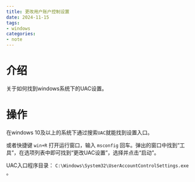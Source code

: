 ```yaml
---
title: 更改用户账户控制设置
date: 2024-11-15
tags:
- windows
categories:
- note
---
```


# 介绍

关于如何找到windows系统下的UAC设置。

<!-- more -->
# 操作

在windows 10及以上的系统下通过搜索`UAC`就能找到设置入口。

或者快捷键 `win+R` 打开运行窗口，输入 `msconfig` 回车。弹出的窗口中找到“工具”，在选项列表中即可找到“更改UAC设置”，选择并点击“启动”。

UAC入口程序目录： `C:\Windows\System32\UserAccountControlSettings.exe` 。